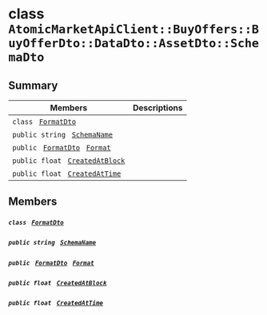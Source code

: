 # class `AtomicMarketApiClient::BuyOffers::BuyOfferDto::DataDto::AssetDto::SchemaDto` 

## Summary

 Members                                | Descriptions                                
----------------------------------------|---------------------------------------------
`class ` [`FormatDto`](.github/workflows/documentation/md/AtomicMarketApiClient--BuyOffers--BuyOfferDto--DataDto--AssetDto--SchemaDto--FormatDto.md#class_atomic_market_api_client_1_1_buy_offers_1_1_buy_offer_dto_1_1_data_dto_1_1_asset_dto_1_1_schema_dto_1_1_format_dto)        | 
`public string ` [`SchemaName`](#class_atomic_market_api_client_1_1_buy_offers_1_1_buy_offer_dto_1_1_data_dto_1_1_asset_dto_1_1_schema_dto_1a50d439f0d7b1835a13ec1f4da383f957) | 
`public ` [`FormatDto`](.github/workflows/documentation/md/AtomicMarketApiClient--BuyOffers--BuyOfferDto--DataDto--AssetDto--SchemaDto--FormatDto.md#class_atomic_market_api_client_1_1_buy_offers_1_1_buy_offer_dto_1_1_data_dto_1_1_asset_dto_1_1_schema_dto_1_1_format_dto)` ` [`Format`](#class_atomic_market_api_client_1_1_buy_offers_1_1_buy_offer_dto_1_1_data_dto_1_1_asset_dto_1_1_schema_dto_1ab4fe4d63207a5184d9e0c8a5aa54891c) | 
`public float ` [`CreatedAtBlock`](#class_atomic_market_api_client_1_1_buy_offers_1_1_buy_offer_dto_1_1_data_dto_1_1_asset_dto_1_1_schema_dto_1a0caa720646d595f07067fcc6c44a4b2e) | 
`public float ` [`CreatedAtTime`](#class_atomic_market_api_client_1_1_buy_offers_1_1_buy_offer_dto_1_1_data_dto_1_1_asset_dto_1_1_schema_dto_1a14bdb6268c108cfc8647325d8aff2078) | 

## Members

##### `class ` [`FormatDto`](.github/workflows/documentation/md/AtomicMarketApiClient--BuyOffers--BuyOfferDto--DataDto--AssetDto--SchemaDto--FormatDto.md#class_atomic_market_api_client_1_1_buy_offers_1_1_buy_offer_dto_1_1_data_dto_1_1_asset_dto_1_1_schema_dto_1_1_format_dto) 

##### `public string ` [`SchemaName`](#class_atomic_market_api_client_1_1_buy_offers_1_1_buy_offer_dto_1_1_data_dto_1_1_asset_dto_1_1_schema_dto_1a50d439f0d7b1835a13ec1f4da383f957) 

##### `public ` [`FormatDto`](.github/workflows/documentation/md/AtomicMarketApiClient--BuyOffers--BuyOfferDto--DataDto--AssetDto--SchemaDto--FormatDto.md#class_atomic_market_api_client_1_1_buy_offers_1_1_buy_offer_dto_1_1_data_dto_1_1_asset_dto_1_1_schema_dto_1_1_format_dto)` ` [`Format`](#class_atomic_market_api_client_1_1_buy_offers_1_1_buy_offer_dto_1_1_data_dto_1_1_asset_dto_1_1_schema_dto_1ab4fe4d63207a5184d9e0c8a5aa54891c) 

##### `public float ` [`CreatedAtBlock`](#class_atomic_market_api_client_1_1_buy_offers_1_1_buy_offer_dto_1_1_data_dto_1_1_asset_dto_1_1_schema_dto_1a0caa720646d595f07067fcc6c44a4b2e) 

##### `public float ` [`CreatedAtTime`](#class_atomic_market_api_client_1_1_buy_offers_1_1_buy_offer_dto_1_1_data_dto_1_1_asset_dto_1_1_schema_dto_1a14bdb6268c108cfc8647325d8aff2078) 

